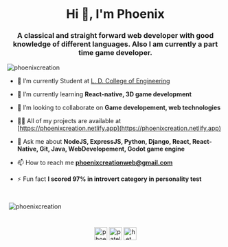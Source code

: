 <h1 align="center">Hi 👋, I'm Phoenix</h1>
<h3 align="center">A classical and straight forward web developer with good knowledge of different languages. Also I am currently a part time game developer.</h3>

<p align="left"> <img src="https://komarev.com/ghpvc/?username=phoenixcreation" alt="phoenixcreation" /> </p>

- 🔭 I’m currently Student at [L. D. College of Engineering](https://ldce.ac.in)

- 🌱 I’m currently learning **React-native, 3D game development**

- 👯 I’m looking to collaborate on **Game developement, web technologies**

- 👨‍💻 All of my projects are available at [https://phoenixcreation.netlify.app](https://phoenixcreation.netlify.app)

- 💬 Ask me about **NodeJS, ExpressJS, Python, Django, React, React-Native, Git, Java, WebDevelopement, Godot game engine**

- 📫 How to reach me **phoenixcreationweb@gmail.com**

- ⚡ Fun fact **I scored 97% in introvert category in personality test**

#

<p>&nbsp;<img align="center" src="https://github-readme-stats.vercel.app/api?username=phoenixcreation&show_icons=true" alt="phoenixcreation" /></p>

#

<p align="center">
<a href="https://twitter.com/phoenixcrea2ion" target="blank"><img align="center" src="https://cdn.jsdelivr.net/npm/simple-icons@3.0.1/icons/twitter.svg" alt="phoenixcrea2ion" height="30" width="30" /></a>
<a href="https://facebook.com/phoenixcreationweb" target="blank"><img align="center" src="https://cdn.jsdelivr.net/npm/simple-icons@3.0.1/icons/facebook.svg" alt="patel.het.108" height="30" width="30" /></a>
<a href="https://instagram.com/phoenixcreationweb" target="blank"><img align="center" src="https://cdn.jsdelivr.net/npm/simple-icons@3.0.1/icons/instagram.svg" alt="het_patel_285" height="30" width="30" /></a>
</p>

#
